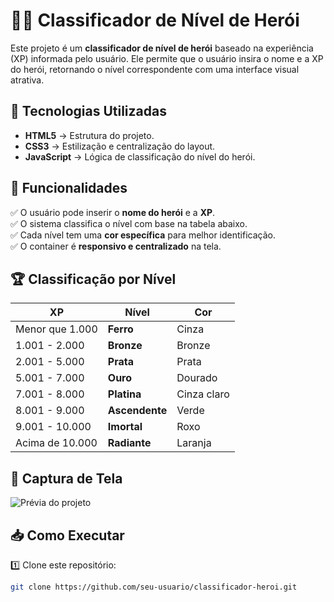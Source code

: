 # 🦸‍♂️ Classificador de Nível de Herói

Este projeto é um **classificador de nível de herói** baseado na experiência (XP) informada pelo usuário. Ele permite que o usuário insira o nome e a XP do herói, retornando o nível correspondente com uma interface visual atrativa.

## 🚀 Tecnologias Utilizadas
- **HTML5** → Estrutura do projeto.
- **CSS3** → Estilização e centralização do layout.
- **JavaScript** → Lógica de classificação do nível do herói.

## 🎯 Funcionalidades
✅ O usuário pode inserir o **nome do herói** e a **XP**.  
✅ O sistema classifica o nível com base na tabela abaixo.  
✅ Cada nível tem uma **cor específica** para melhor identificação.  
✅ O container é **responsivo e centralizado** na tela.  

## 🏆 Classificação por Nível
| XP                 | Nível        | Cor        |
|--------------------|-------------|------------|
| Menor que 1.000   | **Ferro**    | Cinza      |
| 1.001 - 2.000     | **Bronze**   | Bronze     |
| 2.001 - 5.000     | **Prata**    | Prata      |
| 5.001 - 7.000     | **Ouro**     | Dourado    |
| 7.001 - 8.000     | **Platina**  | Cinza claro|
| 8.001 - 9.000     | **Ascendente** | Verde  |
| 9.001 - 10.000    | **Imortal**  | Roxo       |
| Acima de 10.000   | **Radiante** | Laranja    |

## 📸 Captura de Tela
![Prévia do projeto](./screenshot.png) <!-- Substitua por um caminho válido da imagem no seu repositório -->

## 📥 Como Executar
1️⃣ Clone este repositório:
```sh
git clone https://github.com/seu-usuario/classificador-heroi.git
